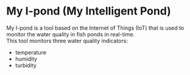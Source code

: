 # My I-pond (My Intelligent Pond)  
My I-pond is a tool based on the Internet of Things (IoT) that is used to monitor the water quality in fish ponds in real-time.  
This tool monitors three water quality indicators:  
- temperature  
- humidity  
- turbidity
